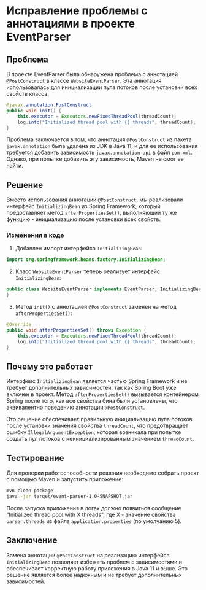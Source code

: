 # Исправление проблемы с аннотациями в проекте EventParser

## Проблема

В проекте EventParser была обнаружена проблема с аннотацией `@PostConstruct` в классе `WebsiteEventParser`. Эта аннотация использовалась для инициализации пула потоков после установки всех свойств класса:

```java
@javax.annotation.PostConstruct
public void init() {
    this.executor = Executors.newFixedThreadPool(threadCount);
    log.info("Initialized thread pool with {} threads", threadCount);
}
```

Проблема заключается в том, что аннотация `@PostConstruct` из пакета `javax.annotation` была удалена из JDK в Java 11, и для ее использования требуется добавить зависимость `javax.annotation-api` в файл `pom.xml`. Однако, при попытке добавить эту зависимость, Maven не смог ее найти.

## Решение

Вместо использования аннотации `@PostConstruct`, мы реализовали интерфейс `InitializingBean` из Spring Framework, который предоставляет метод `afterPropertiesSet()`, выполняющий ту же функцию - инициализацию после установки всех свойств.

### Изменения в коде

1. Добавлен импорт интерфейса `InitializingBean`:
```java
import org.springframework.beans.factory.InitializingBean;
```

2. Класс `WebsiteEventParser` теперь реализует интерфейс `InitializingBean`:
```java
public class WebsiteEventParser implements EventParser, InitializingBean {
}
```

3. Метод `init()` с аннотацией `@PostConstruct` заменен на метод `afterPropertiesSet()`:
```java
@Override
public void afterPropertiesSet() throws Exception {
    this.executor = Executors.newFixedThreadPool(threadCount);
    log.info("Initialized thread pool with {} threads", threadCount);
}
```

## Почему это работает

Интерфейс `InitializingBean` является частью Spring Framework и не требует дополнительных зависимостей, так как Spring Boot уже включен в проект. Метод `afterPropertiesSet()` вызывается контейнером Spring после того, как все свойства бина были установлены, что эквивалентно поведению аннотации `@PostConstruct`.

Это решение обеспечивает правильную инициализацию пула потоков после установки значения свойства `threadCount`, что предотвращает ошибку `IllegalArgumentException`, которая возникала при попытке создать пул потоков с неинициализированным значением `threadCount`.

## Тестирование

Для проверки работоспособности решения необходимо собрать проект с помощью Maven и запустить приложение:

```bash
mvn clean package
java -jar target/event-parser-1.0-SNAPSHOT.jar
```

После запуска приложения в логах должно появиться сообщение "Initialized thread pool with X threads", где X - значение свойства `parser.threads` из файла `application.properties` (по умолчанию 5).

## Заключение

Замена аннотации `@PostConstruct` на реализацию интерфейса `InitializingBean` позволяет избежать проблем с зависимостями и обеспечивает корректную работу приложения в Java 11 и выше. Это решение является более надежным и не требует дополнительных зависимостей.
